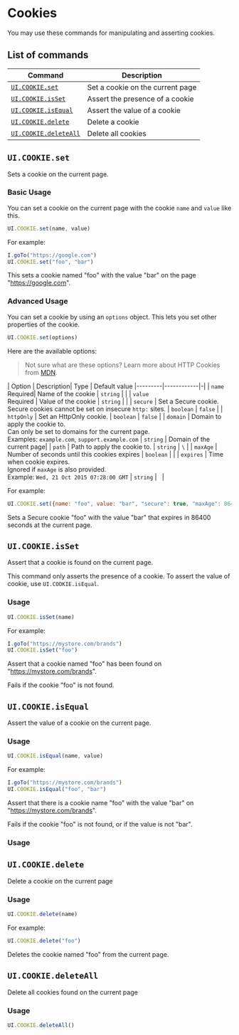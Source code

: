 # Cookies

You may use these commands for manipulating and asserting cookies.

## List of commands

| Command | Description|
|---------|------------|
| [`UI.COOKIE.set`](#uicookieset) | Set a cookie on the current page |
| [`UI.COOKIE.isSet`](#uicookieisset) | Assert the presence of a cookie |
| [`UI.COOKIE.isEqual`](#uicookieisEqual) | Assert the value of a cookie  |
| [`UI.COOKIE.delete`](#uicookiedelete) | Delete a cookie |
| [`UI.COOKIE.deleteAll`](#uicookiedeleteAll) | Delete all cookies |

## `UI.COOKIE.set`

Sets a cookie on the current page.

### Basic Usage

You can set a cookie on the current page with the cookie `name` and `value` like this.
```javascript
UI.COOKIE.set(name, value)
```

For example:

```javascript
I.goTo("https://google.com")
UI.COOKIE.set("foo", "bar")
```
This sets a cookie named "foo" with the value "bar" on the page "https://google.com".

### Advanced Usage

You can set a cookie by using an `options` object. This lets you set other properties of the cookie.

```javascript
UI.COOKIE.set(options)
```

Here are the available options:

> Not sure what are these options? Learn more about HTTP Cookies from [MDN](https://developer.mozilla.org/en-US/docs/Web/HTTP/Cookies).

| Option | Description| Type | Default value
|---------|------------|-|
| `name` <br> Required| Name of the cookie | `string` | |
| `value` <br> Required | Value of the cookie | `string` | |
| `secure` | Set a Secure cookie. <br> Secure cookies cannot be set on insecure `http:` sites. | `boolean` | `false` |
| `httpOnly` | Set an HttpOnly cookie. | `boolean` | `false` |
| `domain` | Domain to apply the cookie to. <br> Can only be set to domains for the current page. <br> Examples: `example.com`, `support.example.com` | `string` | Domain of the current page|
| `path` | Path to apply the cookie to. | `string` | `\` |
| `maxAge` | Number of seconds until this cookies expires | `boolean` | |
| `expires` | Time when cookie expires. <br> Ignored if `maxAge` is also provided. <br> Example: `Wed, 21 Oct 2015 07:28:00 GMT` | `string` | &nbsp; |

For example:

```javascript
UI.COOKIE.set({name: "foo", value: "bar", "secure": true, "maxAge": 86400 })
```

Sets a Secure cookie "foo" with the value "bar" that expires in 86400 seconds at the current page.

## `UI.COOKIE.isSet`

Assert that a cookie is found on the current page.

This command only asserts the presence of a cookie. To assert the value of cookie, use `UI.COOKIE.isEqual`.

### Usage

```javascript
UI.COOKIE.isSet(name)
```

For example:

```javascript
I.goTo("https://mystore.com/brands")
UI.COOKIE.isSet("foo")
```
Assert that a cookie named "foo" has been found on "https://mystore.com/brands".

Fails if the cookie "foo" is not found.

## `UI.COOKIE.isEqual`

Assert the value of a cookie on the current page.

### Usage

```javascript
UI.COOKIE.isEqual(name, value)
```

For example:

```javascript
I.goTo("https://mystore.com/brands")
UI.COOKIE.isEqual("foo", "bar")
```

Assert that there is a cookie name "foo" with the value "bar" on "https://mystore.com/brands".

Fails if the cookie "foo" is not found, or if the value is not "bar".

### Usage

## `UI.COOKIE.delete`

Delete a cookie on the current page

### Usage

```javascript
UI.COOKIE.delete(name)
```

For example:

```javascript
UI.COOKIE.delete("foo")
```

Deletes the cookie named "foo" from the current page.

## `UI.COOKIE.deleteAll`

Delete all cookies found on the current page

### Usage

```javascript
UI.COOKIE.deleteAll()
```

